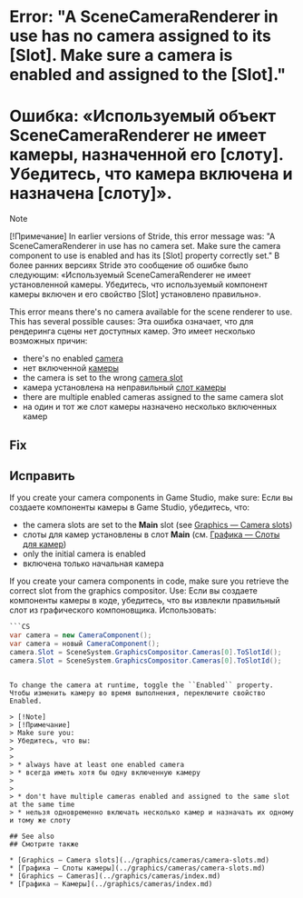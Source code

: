# Error: "A SceneCameraRenderer in use has no camera assigned to its [Slot]. Make sure a camera is enabled and assigned to the [Slot]."
# Ошибка: «Используемый объект SceneCameraRenderer не имеет камеры, назначенной его [слоту]. Убедитесь, что камера включена и назначена [слоту]».

>[!Note]
>[!Примечание]
>In earlier versions of Stride, this error message was: "A SceneCameraRenderer in use has no camera set. Make sure the camera component to use is enabled and has its [Slot] property correctly set."
> В более ранних версиях Stride это сообщение об ошибке было следующим: «Используемый SceneCameraRenderer не имеет установленной камеры. Убедитесь, что используемый компонент камеры включен и его свойство [Slot] установлено правильно».

This error means there's no camera available for the scene renderer to use. This has several possible causes:
Эта ошибка означает, что для рендеринга сцены нет доступных камер.  Это имеет несколько возможных причин:

* there's no enabled [camera](../graphics/cameras/index.md)
* нет включенной [камеры](../graphics/cameras/index.md)
* the camera is set to the wrong [camera slot](../graphics/cameras/camera-slots.md)
* камера установлена ​​на неправильный [слот камеры](../graphics/cameras/camera-slots.md)
* there are multiple enabled cameras assigned to the same camera slot
* на один и тот же слот камеры назначено несколько включенных камер

## Fix
## Исправить

If you create your camera components in Game Studio, make sure:
Если вы создаете компоненты камеры в Game Studio, убедитесь, что:

* the camera slots are set to the **Main** slot (see [Graphics — Camera slots](../graphics/cameras/camera-slots.md))
* слоты для камер установлены в слот **Main** (см. [Графика — Слоты для камер](../graphics/cameras/camera-slots.md))
* only the initial camera is enabled
* включена только начальная камера

If you create your camera components in code, make sure you retrieve the correct slot from the graphics compositor. Use:
Если вы создаете компоненты камеры в коде, убедитесь, что вы извлекли правильный слот из графического компоновщика.  Использовать:

```cs
```CS
var camera = new CameraComponent();
var camera = новый CameraComponent();
camera.Slot = SceneSystem.GraphicsCompositor.Cameras[0].ToSlotId();
camera.Slot = SceneSystem.GraphicsCompositor.Cameras[0].ToSlotId();
```
```

To change the camera at runtime, toggle the ``Enabled`` property.
Чтобы изменить камеру во время выполнения, переключите свойство Enabled.

> [!Note]
> [!Примечание]
> Make sure you:
> Убедитесь, что вы:
>
>
> * always have at least one enabled camera
> * всегда иметь хотя бы одну включенную камеру
>
>
> * don't have multiple cameras enabled and assigned to the same slot at the same time
> * нельзя одновременно включать несколько камер и назначать их одному и тому же слоту

## See also
## Смотрите также

* [Graphics — Camera slots](../graphics/cameras/camera-slots.md)
* [Графика — Слоты камеры](../graphics/cameras/camera-slots.md)
* [Graphics — Cameras](../graphics/cameras/index.md)
* [Графика — Камеры](../graphics/cameras/index.md)

